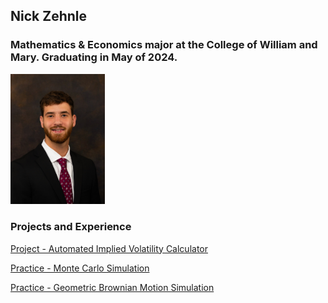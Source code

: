 ## Nick Zehnle
### Mathematics & Economics major at the College of William and Mary. Graduating in May of 2024.

<img src="./propic.jpg" width=30% height=20%>

### Projects and Experience
[Project - Automated Implied Volatility Calculator](https://NickZehnle.github.io/Programming-Experience/stockscraper.html)

[Practice - Monte Carlo Simulation](https://NickZehnle.github.io/Programming-Experience/montecarlo.html)

[Practice - Geometric Brownian Motion Simulation](https://NickZehnle.github.io/Programming-Experience/gbm.html)
